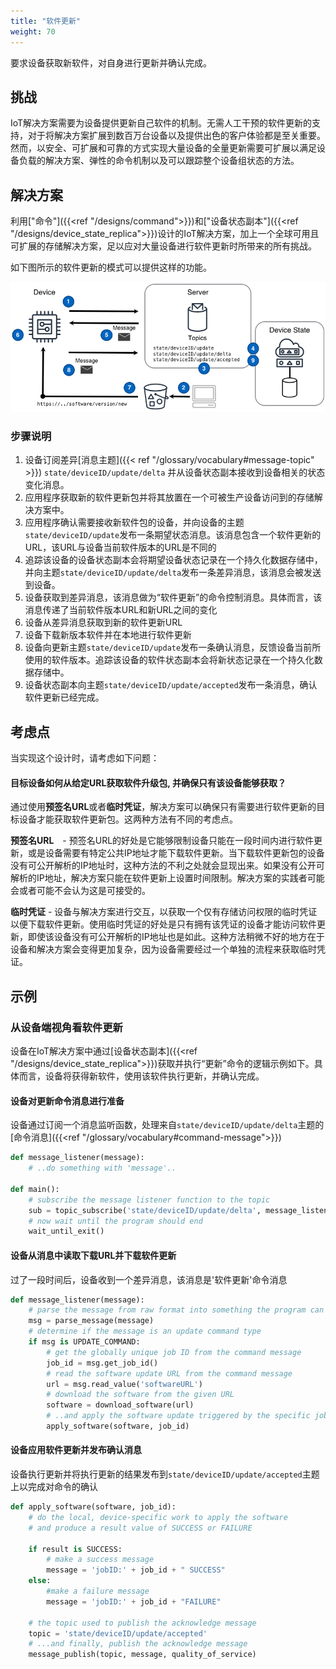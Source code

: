 ```yaml
---
title: "软件更新"
weight: 70
---
```


<!-- {{< synopsis-software-update >}} -->
要求设备获取新软件，对自身进行更新并确认完成。
<!--more-->

## 挑战
IoT解决方案需要为设备提供更新自己软件的机制。无需人工干预的软件更新的支持，对于将解决方案扩展到数百万台设备以及提供出色的客户体验都是至关重要。然而，以安全、可扩展和可靠的方式实现大量设备的全量更新需要可扩展以满足设备负载的解决方案、弹性的命令机制以及可以跟踪整个设备组状态的方法。

## 解决方案
利用["命令"]({{<ref "/designs/command">}})和["设备状态副本"]({{<ref "/designs/device_state_replica">}})设计的IoT解决方案，加上一个全球可用且可扩展的存储解决方案，足以应对大量设备进行软件更新时所带来的所有挑战。

如下图所示的软件更新的模式可以提供这样的功能。

![Software Update](software-update.png)

### 步骤说明
1. 设备订阅差异[消息主题]({{< ref "/glossary/vocabulary#message-topic" >}}) `state/deviceID/update/delta` 并从设备状态副本接收到设备相关的状态变化消息。
2. 应用程序获取新的软件更新包并将其放置在一个可被生产设备访问到的存储解决方案中。
3. 应用程序确认需要接收新软件包的设备，并向设备的主题`state/deviceID/update`发布一条期望状态消息。该消息包含一个软件更新的URL，该URL与设备当前软件版本的URL是不同的
4. 追踪该设备的设备状态副本会将期望设备状态记录在一个持久化数据存储中，并向主题`state/deviceID/update/delta`发布一条差异消息，该消息会被发送到设备。
5. 设备获取到差异消息，该消息做为“软件更新”的命令控制消息。具体而言，该消息传递了当前软件版本URL和新URL之间的变化
6. 设备从差异消息获取到新的软件更新URL
7. 设备下载新版本软件并在本地进行软件更新
8. 设备向更新主题`state/deviceID/update`发布一条确认消息，反馈设备当前所使用的软件版本。追踪该设备的软件状态副本会将新状态记录在一个持久化数据存储中。
9. 设备状态副本向主题`state/deviceID/update/accepted`发布一条消息，确认软件更新已经完成。


## 考虑点
当实现这个设计时，请考虑如下问题：

#### 目标设备如何从给定URL获取软件升级包, 并确保只有该设备能够获取？
通过使用**预签名URL**或者**临时凭证**，解决方案可以确保只有需要进行软件更新的目标设备才能获取软件更新包。这两种方法有不同的考虑点。

**预签名URL**　- 预签名URL的好处是它能够限制设备只能在一段时间内进行软件更新，或是设备需要有特定公共IP地址才能下载软件更新。当下载软件更新包的设备没有可公开解析的IP地址时，这种方法的不利之处就会显现出来。如果没有公开可解析的IP地址，解决方案只能在软件更新上设置时间限制。解决方案的实践者可能会或者可能不会认为这是可接受的。

**临时凭证** - 设备与解决方案进行交互，以获取一个仅有存储访问权限的临时凭证以便下载软件更新。使用临时凭证的好处是只有拥有该凭证的设备才能访问软件更新，即使该设备没有可公开解析的IP地址也是如此。这种方法稍微不好的地方在于设备和解决方案会变得更加复杂，因为设备需要经过一个单独的流程来获取临时凭证。

## 示例
### 从设备端视角看软件更新
设备在IoT解决方案中通过[设备状态副本]({{<ref "/designs/device_state_replica">}})获取并执行“更新”命令的逻辑示例如下。具体而言，设备将获得新软件，使用该软件执行更新，并确认完成。


#### 设备对更新命令消息进行准备
设备通过订阅一个消息监听函数，处理来自`state/deviceID/update/delta`主题的[命令消息]({{<ref "/glossary/vocabulary#command-message">}})

```python
def message_listener(message):
    # ..do something with 'message'.. 

def main():
    # subscribe the message listener function to the topic
    sub = topic_subscribe('state/deviceID/update/delta', message_listener)
    # now wait until the program should end
    wait_until_exit()
```

#### 设备从消息中读取下载URL并下载软件更新
过了一段时间后，设备收到一个差异消息，该消息是'软件更新'命令消息
```python
def message_listener(message):
    # parse the message from raw format into something the program can use
    msg = parse_message(message)
    # determine if the message is an update command type 
    if msg is UPDATE_COMMAND:
        # get the globally unique job ID from the command message
        job_id = msg.get_job_id()
        # read the software update URL from the command message
        url = msg.read_value('softwareURL')
        # download the software from the given URL
        software = download_software(url)
        # ..and apply the software update triggered by the specific job ID
        apply_software(software, job_id)
```

#### 设备应用软件更新并发布确认消息
设备执行更新并将执行更新的结果发布到`state/deviceID/update/accepted`主题上以完成对命令的确认

```python
def apply_software(software, job_id):
    # do the local, device-specific work to apply the software
    # and produce a result value of SUCCESS or FAILURE
    
    if result is SUCCESS:
        # make a success message
        message = 'jobID:' + job_id + " SUCCESS"
    else:
        #make a failure message
        message = 'jobID:' + job_id + "FAILURE"
    
    # the topic used to publish the acknowledge message
    topic = 'state/deviceID/update/accepted'
    # ...and finally, publish the acknowledge message
    message_publish(topic, message, quality_of_service)
```

